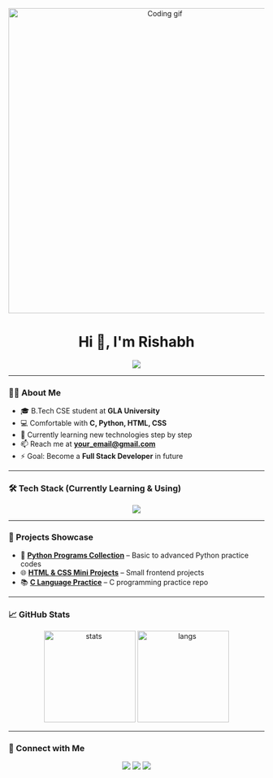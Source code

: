 <!-- Banner / GIF -->
<p align="center">
  <img src="https://media.giphy.com/media/qgQUggAC3Pfv687qPC/giphy.gif" width="600" alt="Coding gif">
</p>

<!-- Name + Animated Intro -->
<h1 align="center">Hi 👋, I'm Rishabh</h1>
<p align="center">
  <img src="https://readme-typing-svg.herokuapp.com?size=24&color=00C0FF&center=true&vCenter=true&width=600&lines=C+%7C+Python+Programmer;Frontend+Learner+(HTML+%26+CSS);B.Tech+CSE+Student;Aspiring+Full+Stack+Developer" />
</p>

---

### 👨‍💻 About Me  
- 🎓 B.Tech CSE student at **GLA University**  
- 💻 Comfortable with **C, Python, HTML, CSS**  
- 🚀 Currently learning new technologies step by step  
- 📫 Reach me at **your_email@gmail.com**  
- ⚡ Goal: Become a **Full Stack Developer** in future  

---

### 🛠️ Tech Stack (Currently Learning & Using)
<p align="center">
  <img src="https://skillicons.dev/icons?i=c,python,html,css,git,github" />
</p>

---

### 🚀 Projects Showcase
- 📝 [**Python Programs Collection**](https://github.com/YOUR_USERNAME/python-programs) – Basic to advanced Python practice codes  
- 🌐 [**HTML & CSS Mini Projects**](https://github.com/YOUR_USERNAME/html-css-projects) – Small frontend projects  
- 📚 [**C Language Practice**](https://github.com/YOUR_USERNAME/c-codes) – C programming practice repo  

---

### 📈 GitHub Stats
<p align="center">
  <img src="https://github-readme-stats.vercel.app/api?username=YOUR_USERNAME&show_icons=true&theme=tokyonight" alt="stats" height="180"/>
  <img src="https://github-readme-stats.vercel.app/api/top-langs/?username=YOUR_USERNAME&layout=compact&theme=tokyonight" alt="langs" height="180"/>
</p>

---

### 🔗 Connect with Me
<p align="center">
  <a href="https://www.linkedin.com/in/YOUR-LINKEDIN"><img src="https://skillicons.dev/icons?i=linkedin" /></a>
  <a href="mailto:your_email@gmail.com"><img src="https://skillicons.dev/icons?i=gmail" /></a>
  <a href="https://github.com/YOUR_USERNAME"><img src="https://skillicons.dev/icons?i=github" /></a>
</p>
